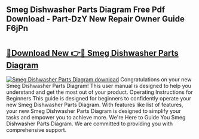 ## Smeg Dishwasher Parts Diagram Free Pdf Download - Part-DzY New Repair Owner Guide F6jPn

# <h2><a href="http://dfj9xdz.blite.top/?on=Smeg+Dishwasher+Parts+Diagram">🔗Download New 👉🔴 Smeg Dishwasher Parts Diagram</a></h2>

[![Smeg Dishwasher Parts Diagram download](https://i.imgur.com/lujVjoI.png)](http://dfj9xdz.blite.top/?on=Smeg+Dishwasher+Parts+Diagram)
Congratulations on your new Smeg Dishwasher Parts Diagram! This user manual is designed to help you understand and get the most out of your product. Operating Instructions for Beginners This guide is designed for beginners to confidently operate your new Smeg Dishwasher Parts Diagram. With features like list of features, your new Smeg Dishwasher Parts Diagram is designed to simplify your tasks and empower you to achieve more. We're Here to Guide You Smeg Dishwasher Parts Diagram. We are committed to providing you with comprehensive support.
